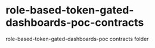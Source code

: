 # role-based-token-gated-dashboards-poc-contracts
role-based-token-gated-dashboards-poc contracts folder
